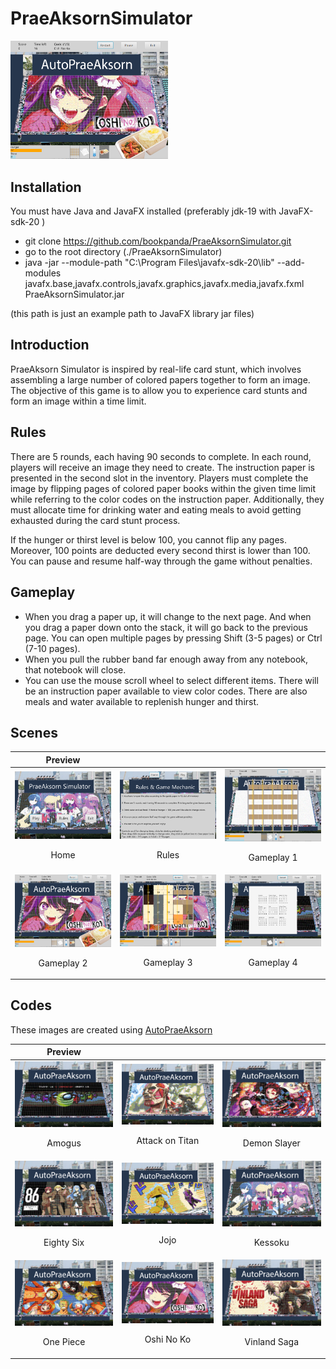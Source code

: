 # PraeAksornSimulator
<img src="images/gameplay_2.png" alt= "gameplay_2" width="50%">

## Installation
You must have Java and JavaFX installed (preferably jdk-19 with JavaFX-sdk-20 )
- git clone https://github.com/bookpanda/PraeAksornSimulator.git
- go to the root directory (./PraeAksornSimulator)
- java -jar --module-path "C:\Program Files\javafx-sdk-20\lib" --add-modules javafx.base,javafx.controls,javafx.graphics,javafx.media,javafx.fxml PraeAksornSimulator.jar

(this path is just an example path to JavaFX library jar files)

## Introduction
PraeAksorn Simulator is inspired by real-life card stunt, which involves assembling a large number of colored papers together to form an image. The objective of this game is to allow you to experience card stunts and form an image within a time limit.
  
## Rules
There are 5 rounds, each having 90 seconds to complete. In each round, players will receive an image they need to create. The instruction paper is presented in the second slot in the inventory. Players must complete the image by flipping pages of colored paper books within the given time limit while referring to the color codes on the instruction paper. Additionally, they must allocate time for drinking water and eating meals to avoid getting exhausted during the card stunt process.

If the hunger or thirst level is below 100, you cannot flip any pages. Moreover, 100 points are deducted every second thirst is lower than 100. You can pause and resume half-way through the game without penalties.

  
## Gameplay
- When you drag a paper up, it will change to the next page. And when you drag a paper down onto the stack, it will go back to the previous page. You can open multiple pages by pressing Shift (3-5 pages) or Ctrl (7-10 pages).
- When you pull the rubber band far enough away from any notebook, that notebook will close.
- You can use the mouse scroll wheel to select different items. There will be an instruction paper available to view color codes. There are also meals and water available to replenish hunger and thirst.


## Scenes

| Preview      |     |      |
|  :----:  |  :----:  |  :----:  |
| <img src="images/home.png" alt= "home" width="100%"> <p>Home</p> | <img src="images/rules.png" alt= "rules" width="100%"> <p>Rules</p> | <img src="images/gameplay_1.png" alt= "gameplay_1" width="100%"> <p>Gameplay 1</p> |
| <img src="images/gameplay_2.png" alt= "gameplay_2" width="100%"> <p>Gameplay 2</p> | <img src="images/gameplay_3.png" alt= "gameplay_3" width="100%"> <p>Gameplay 3</p> | <img src="images/gameplay_4.png" alt= "gameplay_4" width="100%"> <p>Gameplay 4</p> |


## Codes
These images are created using [AutoPraeAksorn](https://github.com/bookpanda/AutoPraeAksorn)

| Preview      |     |      |
|  :----:  |  :----:  |  :----:  |
| <img src="src/images/amogus_stand.png" alt= "amogus" width="100%"> <p>Amogus</p> | <img src="src/images/attack_on_titan_stand.png" alt= "attack_on_titan" width="100%"> <p>Attack on Titan</p> | <img src="src/images/demon_slayer_stand.png" alt= "demon_slayer" width="100%"> <p>Demon Slayer</p> |
| <img src="src/images/eighty_six_stand.png" alt= "eighty_six" width="100%"> <p>Eighty Six</p> | <img src="src/images/jojo_stand.png" alt= "jojo" width="100%"> <p>Jojo</p> | <img src="src/images/kessoku_stand.png" alt= "kessoku" width="100%"> <p>Kessoku</p> |
| <img src="src/images/one_piece_stand.png" alt= "one_piece" width="100%"> <p>One Piece</p> | <img src="src/images/oshi_no_ko_stand.png" alt= "oshi_no_ko" width="100%"> <p>Oshi No Ko</p> | <img src="src/images/vinland_saga_stand.png" alt= "vinland_saga" width="100%"> <p>Vinland Saga</p> |

